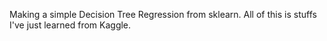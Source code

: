 Making a simple Decision Tree Regression from sklearn. All of this is stuffs I've just learned from Kaggle. 
